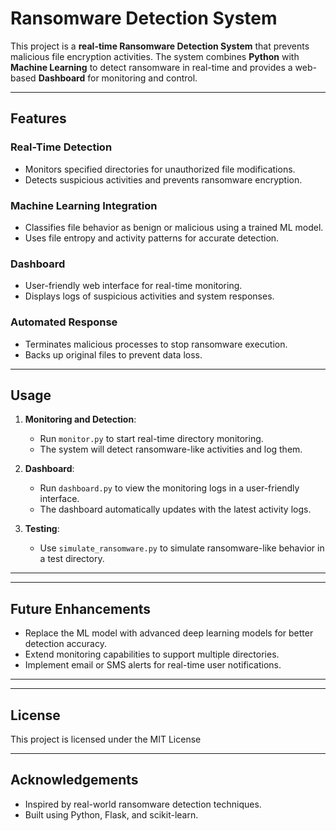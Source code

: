 # Ransomware Detection System

This project is a **real-time Ransomware Detection System** that prevents malicious file encryption activities. The system combines **Python** with **Machine Learning** to detect ransomware in real-time and provides a web-based **Dashboard** for monitoring and control.

---

## Features

### Real-Time Detection
- Monitors specified directories for unauthorized file modifications.
- Detects suspicious activities and prevents ransomware encryption.

### Machine Learning Integration
- Classifies file behavior as benign or malicious using a trained ML model.
- Uses file entropy and activity patterns for accurate detection.

### Dashboard
- User-friendly web interface for real-time monitoring.
- Displays logs of suspicious activities and system responses.

### Automated Response
- Terminates malicious processes to stop ransomware execution.
- Backs up original files to prevent data loss.

---

## Usage

1. **Monitoring and Detection**:
   - Run `monitor.py` to start real-time directory monitoring.
   - The system will detect ransomware-like activities and log them.

2. **Dashboard**:
   - Run `dashboard.py` to view the monitoring logs in a user-friendly interface.
   - The dashboard automatically updates with the latest activity logs.

3. **Testing**:
   - Use `simulate_ransomware.py` to simulate ransomware-like behavior in a test directory.

---


---

## Future Enhancements

- Replace the ML model with advanced deep learning models for better detection accuracy.
- Extend monitoring capabilities to support multiple directories.
- Implement email or SMS alerts for real-time user notifications.

---

---

## License

This project is licensed under the MIT License

---

## Acknowledgements

- Inspired by real-world ransomware detection techniques.
- Built using Python, Flask, and scikit-learn.
